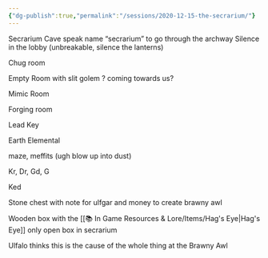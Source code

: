 ```yaml
---
{"dg-publish":true,"permalink":"/sessions/2020-12-15-the-secrarium/"}
---
```


Secrarium
Cave
speak name “secrarium” to go through the archway
Silence in the lobby (unbreakable, silence the lanterns)

Chug room

Empty Room with slit golem ? coming towards us?

Mimic Room

Forging room

Lead Key

Earth Elemental

maze, meffits (ugh blow up into dust)

Kr, Dr, Gd, G

Ked

Stone chest with note for ulfgar and money to create brawny awl

Wooden box with the [[📚 In Game Resources & Lore/Items/Hag's Eye\|Hag's Eye]]
only open box in secrarium

Ulfalo thinks this is the cause of the whole thing at the Brawny Awl